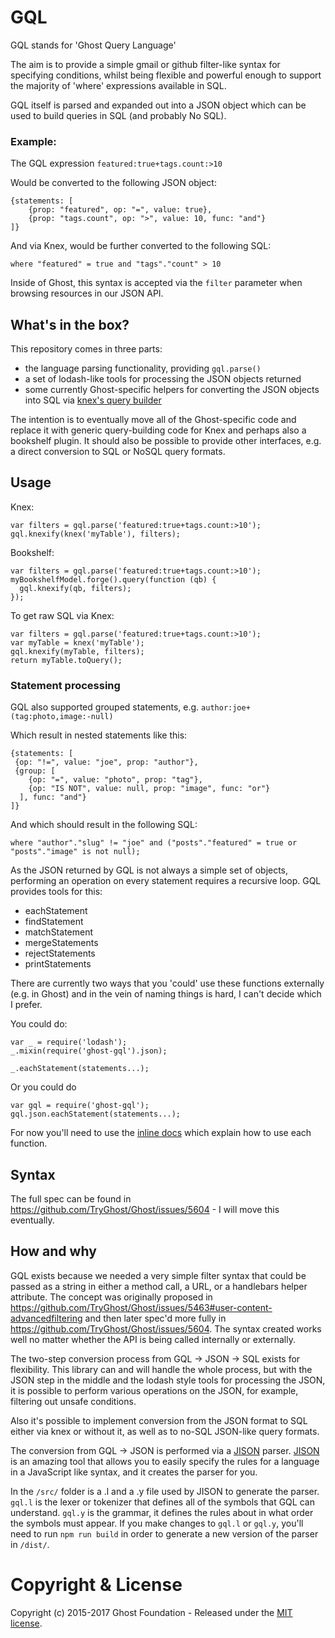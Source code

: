 # GQL

GQL stands for 'Ghost Query Language'

The aim is to provide a simple gmail or github filter-like syntax for specifying conditions, whilst being flexible and powerful enough to support the majority of 'where' expressions available in SQL. 

GQL itself is parsed and expanded out into a JSON object which can be used to build queries in SQL (and probably No SQL). 

### Example: 

The GQL expression `featured:true+tags.count:>10`

Would be converted to the following JSON object:

```
{statements: [
    {prop: "featured", op: "=", value: true},
    {prop: "tags.count", op: ">", value: 10, func: "and"}
]}
```

And via Knex, would be further converted to the following SQL:

`where "featured" = true and "tags"."count" > 10`

Inside of Ghost, this syntax is accepted via the `filter` parameter when browsing resources in our JSON API.

## What's in the box?

This repository comes in three parts:
- the language parsing functionality, providing `gql.parse()` 
- a set of lodash-like tools for processing the JSON objects returned 
- some currently Ghost-specific helpers for converting the JSON objects into SQL via [knex's query builder](http://knexjs.org/)

The intention is to eventually move all of the Ghost-specific code and replace it with generic query-building code for Knex and perhaps also a bookshelf plugin. It should also be possible to provide other interfaces, e.g. a direct conversion to SQL or NoSQL query formats.

## Usage

Knex:
```
var filters = gql.parse('featured:true+tags.count:>10');
gql.knexify(knex('myTable'), filters);
```

Bookshelf:
```
var filters = gql.parse('featured:true+tags.count:>10');
myBookshelfModel.forge().query(function (qb) {
  gql.knexify(qb, filters);
});
```

To get raw SQL via Knex:
```
var filters = gql.parse('featured:true+tags.count:>10');
var myTable = knex('myTable');
gql.knexify(myTable, filters);
return myTable.toQuery();
```

### Statement processing

GQL also supported grouped statements, e.g. `author:joe+(tag:photo,image:-null)`

Which result in nested statements like this:

```
{statements: [
 {op: "!=", value: "joe", prop: "author"},
 {group: [
    {op: "=", value: "photo", prop: "tag"},
    {op: "IS NOT", value: null, prop: "image", func: "or"}
  ], func: "and"}
]}
```

And which should result in the following SQL: 

`where "author"."slug" != "joe" and ("posts"."featured" = true or "posts"."image" is not null);`

As the JSON returned by GQL is not always a simple set of objects, performing an operation on every statement requires a recursive loop. GQL provides tools for this:

* eachStatement
* findStatement
* matchStatement
* mergeStatements
* rejectStatements
* printStatements

There are currently two ways that you 'could' use these functions externally (e.g. in Ghost) and in the vein of naming things is hard, I can't decide which I prefer.

You could do:

```
var _ = require('lodash');
_.mixin(require('ghost-gql').json);

_.eachStatement(statements...);
```

Or you could do

```
var gql = require('ghost-gql');
gql.json.eachStatement(statements...);
```

For now you'll need to use the [inline docs](https://github.com/TryGhost/GQL/blob/master/lib/lodash-stmt.js#L10) which explain how to use each function.


## Syntax

The full spec can be found in <https://github.com/TryGhost/Ghost/issues/5604> - I will move this eventually.

## How and why

GQL exists because we needed a very simple filter syntax that could be passed as a string in either a method call, a URL, or a handlebars helper attribute. The concept was originally proposed in https://github.com/TryGhost/Ghost/issues/5463#user-content-advancedfiltering and then later spec'd more fully in https://github.com/TryGhost/Ghost/issues/5604. The syntax created works well no matter whether the API is being called internally or externally.

The two-step conversion process from GQL -> JSON -> SQL exists for flexibility. This library can and will handle the whole process, but with the JSON step in the middle and the lodash style tools for processing the JSON, it is possible to perform various operations on the JSON, for example, filtering out unsafe conditions.

Also it's possible to implement conversion from the JSON format to SQL either via knex or without it, as well as to no-SQL JSON-like query formats. 

The conversion from GQL -> JSON is performed via a [JISON](http://zaach.github.io/jison/) parser. [JISON](http://zaach.github.io/jison/) is an amazing tool that allows you to easily specify the rules for a language in a JavaScript like syntax, and it creates the parser for you.

In the `/src/` folder is a .l and a .y file used by JISON to generate the parser. `gql.l` is the lexer or tokenizer that defines all of the symbols that GQL can understand. `gql.y` is the grammar, it defines the rules about in what order the symbols must appear. If you make changes to `gql.l` or `gql.y`, you'll need to run `npm run build` in order to generate a new version of the parser in `/dist/`.

# Copyright & License

Copyright (c) 2015-2017 Ghost Foundation - Released under the [MIT license](LICENSE).
